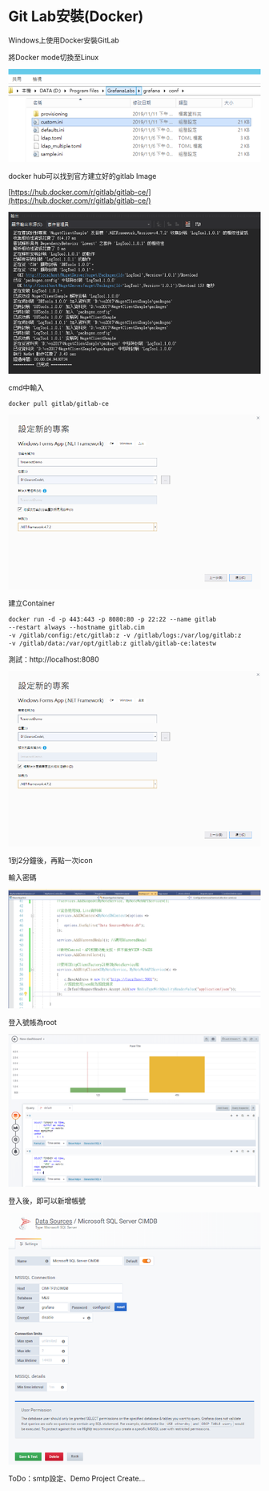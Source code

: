 # Git Lab安裝\(Docker\)

Windows上使用Docker安裝GitLab

將Docker mode切換至Linux

![](../../.gitbook/assets/image%20%285%29.png)

docker hub可以找到官方建立好的gitlab Image

[https://hub.docker.com/r/gitlab/gitlab-ce/](https://hub.docker.com/r/gitlab/gitlab-ce/)

![](../../.gitbook/assets/image%20%2885%29.png)

cmd中輸入

```text
docker pull gitlab/gitlab-ce
```

![](../../.gitbook/assets/image%20%28300%29.png)

建立Container

```text
docker run -d -p 443:443 -p 8080:80 -p 22:22 --name gitlab 
--restart always --hostname gitlab.cim 
-v /gitlab/config:/etc/gitlab:z -v /gitlab/logs:/var/log/gitlab:z 
-v /gitlab/data:/var/opt/gitlab:z gitlab/gitlab-ce:latestw
```

測試：http://localhost:8080

![](../../.gitbook/assets/image%20%28290%29.png)

1到2分鐘後，再點一次icon

輸入密碼

![](../../.gitbook/assets/image%20%28357%29.png)

登入號帳為root

![](../../.gitbook/assets/image%20%28165%29.png)

登入後，即可以新增帳號



![](../../.gitbook/assets/image%20%2812%29.png)

ToDo：smtp設定、Demo Project Create...

